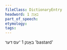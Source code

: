 ```yaml
---
fileClass: DictionaryEntry
headword: באָנק 1
part_of_speech: 
etymology: 
tags: 
---
```

באָנק 1
־עס
דער
'bastard'

